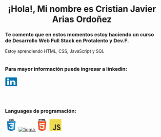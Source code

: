 <h1 align="center">¡Hola!, Mi nombre es Cristian Javier Arias Ordoñez</h1>
<h3>Te comento que en estos momentos estoy haciendo un curso de Desarrollo Web Full Stack en Protalento y Dev.F.</h3>
Estoy aprendiendo HTML, CSS, JavaScript y SQL

<br>
<br>

<h3 align="left">Para mayor información puede ingresar a linkedin:</h3>
<p align="left">
<a href="https://www.linkedin.com/in/cristian-j-arias-o/" target="blank"><img align="center" src="https://raw.githubusercontent.com/devicons/devicon/master/icons/linkedin/linkedin-original.svg" alt="Cristian-J-Arias-O/" height="30" width="40" /></a>
</p>

<br>
<br>

<h3 align="left">Languages de programación:</h3>
<p align="left"> <a href="https://www.w3schools.com/css/" target="_blank" rel="noreferrer"> <img src="https://raw.githubusercontent.com/devicons/devicon/master/icons/css3/css3-original-wordmark.svg" alt="css3" width="40" height="40"/></a> <a href="https://www.figma.com/" target="_blank" rel="noreferrer"> <img src="https://www.vectorlogo.zone/logos/figma/figma-icon.svg" alt="figma" width="40" height="40"/> </a> <a href="https://www.w3.org/html/" target="_blank" rel="noreferrer"> <img src="https://raw.githubusercontent.com/devicons/devicon/master/icons/html5/html5-original-wordmark.svg" alt="html5" width="40" height="40"/></a> <a href="https://developer.mozilla.org/en-US/docs/Web/JavaScript" target="_blank" rel="noreferrer"> <img src="https://raw.githubusercontent.com/devicons/devicon/master/icons/javascript/javascript-original.svg" alt="javascript" width="40" height="40"/></a>

</p>
